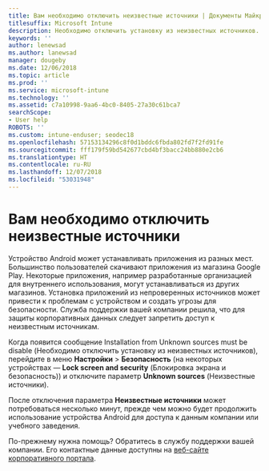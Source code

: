 ```yaml
---
title: Вам необходимо отключить неизвестные источники | Документы Майкрософт
titlesuffix: Microsoft Intune
description: Необходимо отключить установку из неизвестных источников.
keywords: ''
author: lenewsad
ms.author: lanewsad
manager: dougeby
ms.date: 12/06/2018
ms.topic: article
ms.prod: ''
ms.service: microsoft-intune
ms.technology: ''
ms.assetid: c7a10998-9aa6-4bc0-8405-27a30c61bca7
searchScope:
- User help
ROBOTS: ''
ms.custom: intune-enduser; seodec18
ms.openlocfilehash: 57153134296c8f0d1bddc6fbda802fd7f2fd91fe
ms.sourcegitcommit: fff179f59bd542677cbd4bf3bacc24bb880e2cb6
ms.translationtype: HT
ms.contentlocale: ru-RU
ms.lasthandoff: 12/07/2018
ms.locfileid: "53031948"
---
```

# <a name="you-need-to-turn-off-unknown-sources"></a>Вам необходимо отключить неизвестные источники

Устройство Android может устанавливать приложения из разных мест. Большинство пользователей скачивают приложения из магазина Google Play. Некоторые приложения, например разработанные организацией для внутреннего использования, могут устанавливаться из других магазинов. Установка приложений из непроверенных источников может привести к проблемам с устройством и создать угрозы для безопасности. Служба поддержки вашей компании решила, что для защиты корпоративных данных следует запретить доступ к неизвестным источникам.

Когда появится сообщение Installation from Unknown sources must be disable (Необходимо отключить установку из неизвестных источников), перейдите в меню **Настройки** > **Безопасность** (на некоторых устройствах — **Lock screen and security** (Блокировка экрана и безопасность)) и отключите параметр **Unknown sources** (Неизвестные источники).

После отключения параметра **Неизвестные источники** может потребоваться несколько минут, прежде чем можно будет продолжить использование устройства Android для доступа к данным компании или учебного заведения.

По-прежнему нужна помощь? Обратитесь в службу поддержки вашей компании. Его контактные данные доступны на [веб-сайте корпоративного портала](https://go.microsoft.com/fwlink/?linkid=2010980).
